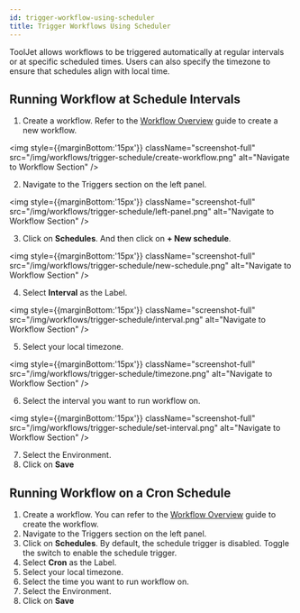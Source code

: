 ```yaml
---
id: trigger-workflow-using-scheduler
title: Trigger Workflows Using Scheduler
---
```


ToolJet allows workflows to be triggered automatically at regular intervals or at specific scheduled times. Users can also specify the timezone to ensure that schedules align with local time.

## Running Workflow at Schedule Intervals

1. Create a workflow. Refer to the [Workflow Overview](/docs/workflows/overview) guide to create a new workflow.

<img style={{marginBottom:'15px'}} className="screenshot-full" src="/img/workflows/trigger-schedule/create-workflow.png" alt="Navigate to Workflow Section" />

2. Navigate to the Triggers section on the left panel.

<img style={{marginBottom:'15px'}} className="screenshot-full" src="/img/workflows/trigger-schedule/left-panel.png" alt="Navigate to Workflow Section" />

3. Click on **Schedules**. And then click on **+ New schedule**.

<img style={{marginBottom:'15px'}} className="screenshot-full" src="/img/workflows/trigger-schedule/new-schedule.png" alt="Navigate to Workflow Section" />

4. Select **Interval** as the Label.

<img style={{marginBottom:'15px'}} className="screenshot-full" src="/img/workflows/trigger-schedule/interval.png" alt="Navigate to Workflow Section" />

5. Select your local timezone.

<img style={{marginBottom:'15px'}} className="screenshot-full" src="/img/workflows/trigger-schedule/timezone.png" alt="Navigate to Workflow Section" />

6. Select the interval you want to run workflow on.

<img style={{marginBottom:'15px'}} className="screenshot-full" src="/img/workflows/trigger-schedule/set-interval.png" alt="Navigate to Workflow Section" />

7. Select the Environment.
8. Click on **Save**

## Running Workflow on a Cron Schedule

1. Create a workflow. You can refer to the [Workflow Overview](/docs/workflows/overview) guide to create the workflow.
2. Navigate to the Triggers section on the left panel.
3. Click on **Schedules**. By default, the schedule trigger is disabled. Toggle the switch to enable the schedule trigger. 
4. Select **Cron** as the Label.
5. Select your local timezone.
6. Select the time you want to run workflow on.
7. Select the Environment.
8. Click on **Save**

